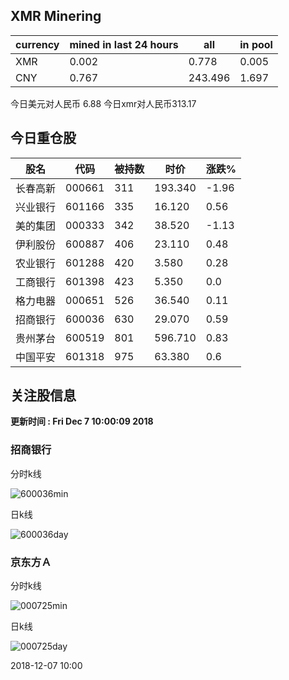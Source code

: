 ## XMR Minering

|currency|mined in last 24 hours|all|in pool|
|---|---|---|---|
|XMR|0.002|0.778|0.005|
|CNY|0.767|243.496|1.697|

今日美元对人民币 6.88	今日xmr对人民币313.17


## 今日重仓股 

|股名|代码|被持数|时价|涨跌%|
|---|---|---|---|---|
|长春高新|000661|311|193.340|-1.96|
|兴业银行|601166|335|16.120|0.56|
|美的集团|000333|342|38.520|-1.13|
|伊利股份|600887|406|23.110|0.48|
|农业银行|601288|420|3.580|0.28|
|工商银行|601398|423|5.350|0.0|
|格力电器|000651|526|36.540|0.11|
|招商银行|600036|630|29.070|0.59|
|贵州茅台|600519|801|596.710|0.83|
|中国平安|601318|975|63.380|0.6|

## 关注股信息
**更新时间 : Fri Dec  7 10:00:09 2018**
### 招商银行 
分时k线

![600036min](http://image.sinajs.cn/newchart/min/n/sh600036.gif)

日k线

![600036day](http://image.sinajs.cn/newchart/daily/n/sh600036.gif)

### 京东方Ａ 
分时k线

![000725min](http://image.sinajs.cn/newchart/min/n/sz000725.gif)

日k线

![000725day](http://image.sinajs.cn/newchart/daily/n/sz000725.gif)

2018-12-07 10:00